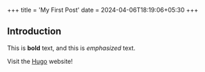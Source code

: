+++
title = 'My First Post'
date = 2024-04-06T18:19:06+05:30
+++
## Introduction

This is **bold** text, and this is *emphasized* text.

Visit the [Hugo](https://gohugo.io) website!
